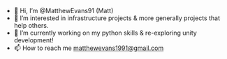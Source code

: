 - 👋 Hi, I’m @MatthewEvans91 (Matt)
- 👀 I’m interested in infrastructure projects & more generally projects that help others.
- 🌱 I’m currently working on my python skills & re-exploring unity development!
- 📫 How to reach me matthewevans1991@gmail.com
